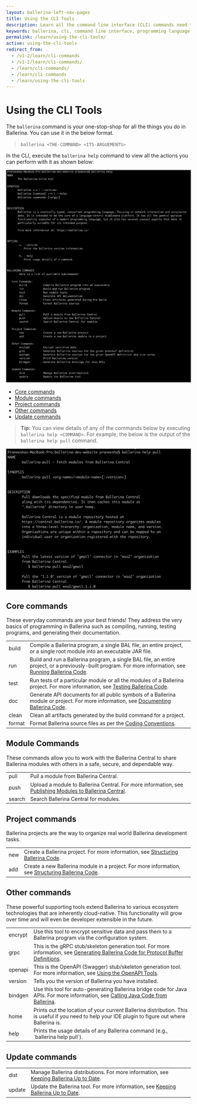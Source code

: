 ```yaml
---
layout: ballerina-left-nav-pages
title: Using the CLI Tools
description: Learn all the command line interface (CLI) commands need to get started, build, test and run programs, work with Ballerina Central, and manage projects.
keywords: ballerina, cli, command line interface, programming language
permalink: /learn/using-the-cli-tools/
active: using-the-cli-tools
redirect_from:
  - /v1-2/learn/cli-commands
  - /v1-2/learn/cli-commands/
  - /learn/cli-commands/
  - /learn/cli-commands
  - /learn/using-the-cli-tools
---
```


# Using the CLI Tools

The `ballerina` command is your one-stop-shop for all the things you do in Ballerina. You can use it in the below format.

> `ballerina <THE-COMMAND> <ITS-ARGUEMENTS>`

In the CLI, execute the `ballerina help` command to view all the actions you can perform with it as shown below:

![CLI commands](/learn/images/cli-commands.png)

- [Core commands](#core-commands)
- [Module commands](#module-commands)
- [Project commands](#project-commands)
- [Other commands](#other-commands)
- [Update commands](#update-commands)

> **Tip:** You can view details of any of the commands below by executing `ballerina help <COMMAND>`. For example, the below is the output of the `ballerina help pull` command.

![Ballerina help output](/learn/images/ballerina-help-output.png)

## Core commands

These everyday commands are your best friends! They address the very basics of programming in Ballerina such as compiling, running, testing programs, and generating their documentation.

<table class="cComandTable">
<tr>
<td class="cCommand">build</td>
<td class="cDescription">Compile a Ballerina program, a single BAL file, an entire project, or a single root module into an executable JAR file.
</td>
</tr>
<tr>
<td class="cCommand">run</td>
<td class="cDescription">Build and run a Ballerina program, a single BAL file, an entire project, or a previously-built program. For more information, see <a href="/learn/running-ballerina-code">Running Ballerina Code</a>.
</td>
</tr>
<tr>
<td class="cCommand">test</td>
<td class="cDescription">Run tests of a particular module or all the modules of a Ballerina project. For more information, see <a href="/learn/testing-ballerina-code">Testing Ballerina Code</a>.
</td>
</tr>
<tr>
<td class="cCommand">doc</td>
<td class="cDescription">Generate API documents for all public symbols of a Ballerina module or project. For more information, see <a href="/learn/documenting-ballerina-code">Documenting Ballerina Code</a>.
</td>
</tr>
<tr>
<td class="cCommand">clean</td>
<td class="cDescription">Clean all artifacts generated by the build command for a project.
</td>
</tr>
<tr>
<td class="cCommand">format</td>
<td class="cDescription">Format Ballerina source files as per the <a href="/learn/coding-conventions">Coding Conventions</a>.</td>
</tr>
</table>

## Module Commands

These commands allow you to work with the Ballerina Central to share Ballerina modules with others in a safe, secure, and dependable way.

<table class="cComandTable">
<tr>
<td class="cCommand">pull</td>
<td class="cDescription">Pull a module from Ballerina Central.
</td>
</tr>
<tr>
<td class="cCommand">push</td>
<td class="cDescription">Upload a module to Ballerina Central. For more information, see <a href="/learn/publishing-modules-to-ballerina-central">Publishing Modules to Ballerina Central</a>.
</td>
</tr>
<tr>
<td class="cCommand">search</td>
<td class="cDescription">Search Ballerina Central for modules.
</td>
</tr>
</table>

## Project commands

Ballerina projects are the way to organize real world Ballerina development tasks. 

<table class="cComandTable">
<tr>
<td class="cCommand">new</td>
<td class="cDescription">Create a Ballerina project. For more information, see <a href="/learn/structuring-ballerina-code">Structuring Ballerina Code</a>.
</td>
</tr>
<tr>
<td class="cCommand">add</td>
<td class="cDescription">Create a new Ballerina module in a project. For more information, see <a href="/learn/structuring-ballerina-code">Structuring Ballerina Code</a>.
</td>
</tr>
</table>

## Other commands

These powerful supporting tools extend Ballerina to various ecosystem technologies that are inherently cloud-native. This functionality will grow over time and will even be developer extensible in the future.

<table class="cComandTable">
<tr>
<td class="cCommand">encrypt</td>
<td class="cDescription">Use this tool to encrypt sensitive data and pass them to a Ballerina program via the configuration system.
</td>
</tr>
<tr>
<td class="cCommand">grpc</td>
<td class="cDescription">This is the gRPC stub/skeleton generation tool. For more information, see <a href="/learn/generating-ballerina-code-for-protocol-buffer-definitions">Generating Ballerina Code for Protocol Buffer Definitions</a>.</td>
</tr>
<tr>
<td class="cCommand">openapi</td>
<td class="cDescription">This is the OpenAPI (Swagger) stub/skeleton generation tool. For more information, see <a href="/learn/using-the-openapi-tools">Using the OpenAPI Tools</a>.</td>
</tr>
<tr>
<td class="cCommand">version</td>
<td class="cDescription">Tells you the version of Ballerina you have installed.</td>
</tr>
<tr>
<td class="cCommand">bindgen</td>
<td class="cDescription">Use this tool for auto-generating Ballerina bridge code for Java APIs. For more information, see <a href="/learn/calling-java-code-from-ballerina">Calling Java Code from Ballerina</a>.</td>
</tr>
<tr>
<td class="cCommand">home</td>
<td class="cDescription">Prints out the location of your current Ballerina distribution. This is useful if you need to help your IDE plugin to figure out where Ballerina is.
</td>
</tr>
<tr>
<td class="cCommand">help</td>
<td class="cDescription">Prints the usage details of any Ballerina command (e.g., `ballerina help pull`).
</td>
</tr>
</table>

## Update commands

<table class="cComandTable">
<tr>
<td class="cCommand">dist</td>
<td class="cDescription">Manage Ballerina distributions. For more information, see <a href="/learn/keeping-ballerina-up-to-date/">Keeping Ballerina Up to Date</a>.
</td>
</tr>
<tr>
<td class="cCommand">update</td>
<td class="cDescription">Update the Ballerina tool. For more information, see <a href="/learn/keeping-ballerina-up-to-date/">Keeping Ballerina Up to Date</a>.
</td>
</tr>
</table>
